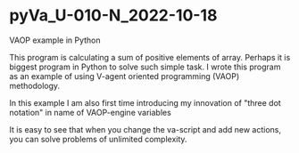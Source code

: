 # pyVa_U-010-N_2022-10-18
VAOP example in Python 

This program is calculating a sum of positive elements of array. Perhaps it is biggest program in Python to solve such simple task. I wrote this program as an example of using V-agent oriented programming (VAOP) methodology.

In this example I am also first time introducing my innovation of  "three dot notation" in name of VAOP-engine variables

It is easy to see that when you change the va-script and add new actions, you can solve problems of unlimited complexity.

